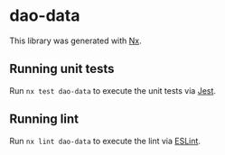 # dao-data

This library was generated with [Nx](https://nx.dev).

## Running unit tests

Run `nx test dao-data` to execute the unit tests via [Jest](https://jestjs.io).

## Running lint

Run `nx lint dao-data` to execute the lint via [ESLint](https://eslint.org/).
